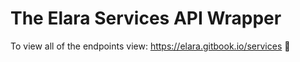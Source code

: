 # The Elara Services API Wrapper

To view all of the endpoints view: https://elara.gitbook.io/services 💖
